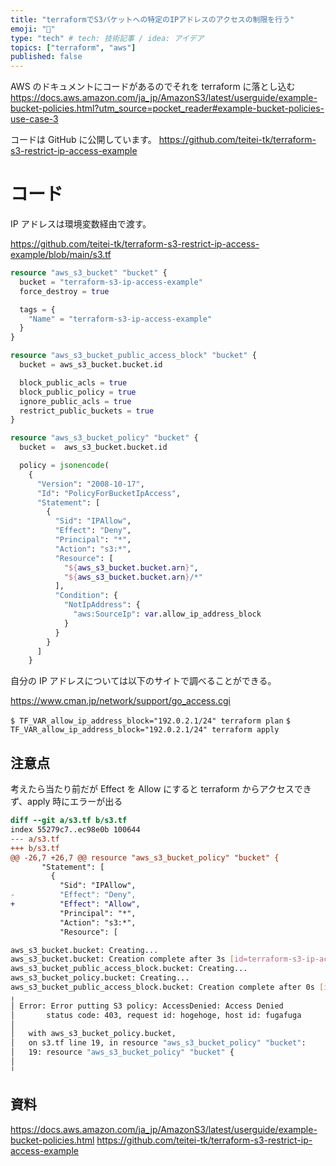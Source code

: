 ```yaml
---
title: "terraformでS3バケットへの特定のIPアドレスのアクセスの制限を行う"
emoji: "🤖"
type: "tech" # tech: 技術記事 / idea: アイデア
topics: ["terraform", "aws"]
published: false
---
```


AWS のドキュメントにコードがあるのでそれを terraform に落とし込む
https://docs.aws.amazon.com/ja_jp/AmazonS3/latest/userguide/example-bucket-policies.html?utm_source=pocket_reader#example-bucket-policies-use-case-3

コードは GitHub に公開しています。
https://github.com/teitei-tk/terraform-s3-restrict-ip-access-example

# コード

IP アドレスは環境変数経由で渡す。

https://github.com/teitei-tk/terraform-s3-restrict-ip-access-example/blob/main/s3.tf

```terraform
resource "aws_s3_bucket" "bucket" {
  bucket = "terraform-s3-ip-access-example"
  force_destroy = true

  tags = {
    "Name" = "terraform-s3-ip-access-example"
  }
}

resource "aws_s3_bucket_public_access_block" "bucket" {
  bucket = aws_s3_bucket.bucket.id

  block_public_acls = true
  block_public_policy = true
  ignore_public_acls = true
  restrict_public_buckets = true
}

resource "aws_s3_bucket_policy" "bucket" {
  bucket =  aws_s3_bucket.bucket.id

  policy = jsonencode(
    {
      "Version": "2008-10-17",
      "Id": "PolicyForBucketIpAccess",
      "Statement": [
        {
          "Sid": "IPAllow",
          "Effect": "Deny",
          "Principal": "*",
          "Action": "s3:*",
          "Resource": [
            "${aws_s3_bucket.bucket.arn}",
            "${aws_s3_bucket.bucket.arn}/*"
          ],
          "Condition": {
            "NotIpAddress": {
              "aws:SourceIp": var.allow_ip_address_block
            }
          }
        }
      ]
    }
```

自分の IP アドレスについては以下のサイトで調べることができる。

https://www.cman.jp/network/support/go_access.cgi

`$ TF_VAR_allow_ip_address_block="192.0.2.1/24" terraform plan`
`$ TF_VAR_allow_ip_address_block="192.0.2.1/24" terraform apply`

## 注意点

考えたら当たり前だが Effect を Allow にすると terraform からアクセスできず、apply 時にエラーが出る

```diff
diff --git a/s3.tf b/s3.tf
index 55279c7..ec98e0b 100644
--- a/s3.tf
+++ b/s3.tf
@@ -26,7 +26,7 @@ resource "aws_s3_bucket_policy" "bucket" {
       "Statement": [
         {
           "Sid": "IPAllow",
-          "Effect": "Deny",
+          "Effect": "Allow",
           "Principal": "*",
           "Action": "s3:*",
           "Resource": [
```

```sh
aws_s3_bucket.bucket: Creating...
aws_s3_bucket.bucket: Creation complete after 3s [id=terraform-s3-ip-access-example]
aws_s3_bucket_public_access_block.bucket: Creating...
aws_s3_bucket_policy.bucket: Creating...
aws_s3_bucket_public_access_block.bucket: Creation complete after 0s [id=terraform-s3-ip-access-example]
╷
│ Error: Error putting S3 policy: AccessDenied: Access Denied
│       status code: 403, request id: hogehoge, host id: fugafuga
│
│   with aws_s3_bucket_policy.bucket,
│   on s3.tf line 19, in resource "aws_s3_bucket_policy" "bucket":
│   19: resource "aws_s3_bucket_policy" "bucket" {
│
╵
```

## 資料

https://docs.aws.amazon.com/ja_jp/AmazonS3/latest/userguide/example-bucket-policies.html
https://github.com/teitei-tk/terraform-s3-restrict-ip-access-example
